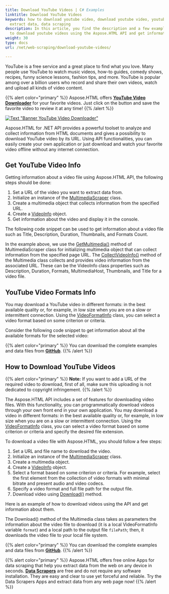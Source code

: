 ```yaml
---
title: Download YouTube Videos | C# Examples
linktitle: Download YouTube Videos
keywords: how to download youtube video, download youtube video, youtube video info, video formats,
  extract data, data scraping
description: In this article, you find the description and a few examples of how
  to download youtube videos using the Aspose.HTML API and get information about them.
weight: 30
type: docs
url: /net/web-scraping/download-youtube-videos/

---
```


YouTube is a free service and a great place to find what you love. Many people use YouTube to watch music videos, how-to guides, comedy shows,  recipes, funny science lessons, fashion tips, and more. YouTube is popular among over a billion users who record and share their own videos, watch and upload all kinds of video content.

{{% alert color="primary" %}} 
Aspose.HTML offers [**YouTube Video Downloader**](https://products.aspose.app/html/en/youtube-video-downloader) for your favorite videos. Just click on the button and save the favorite video to review it at any time! 
{{% /alert %}}  

<a href="https://products.aspose.app/html/en/youtube-video-downloader" target="_blank">![Text "Banner YouTube Video Downloader"](download-youtube.png#center)</a>

Aspose.HTML for .NET API provides a powerful toolset to analyze and collect information from HTML documents and gives a possibility to download YouTube video by its URL.  Using API functionalities, you can easily create your own application or just download and watch your favorite video offline without any internet connection.

## **Get YouTube Video Info**

Getting information about a video file using Aspose.HTML API, the following steps should be done:
1. Set a URL of the video you want to extract data from.
2. Initialize an instance of the [MultimediaScraper](https://apireference.aspose.com/html/net/aspose.html.datascraping.multimediascraping/multimediascraper) class.
3. Create a multimedia object that collects information from the specified  URL.
4. Create a [VideoInfo](https://apireference.aspose.com/html/net/aspose.html.datascraping.multimediascraping/videoinfo) object.
5. Get information about the video and display it in the console.

The following code snippet can be used to get information about a video file such as Title, Description, Duration, Thumbnails, and Formats Count.




In the example above, we use the [GetMultimedia()](https://apireference.aspose.com/html/net/aspose.html.datascraping.multimediascraping/multimediascraper/methods/getmultimedia) method of MultimediaScraper class for initializing multimedia object that can collect information from the specified page URL. The [CollectVideoInfo()](https://apireference.aspose.com/html/net/aspose.html.datascraping.multimediascraping/multimedia/methods/collectvideoinfo) method of the Multimedia class collects and provides video information from the associated URL. These can be the VideoInfo class properties such as Description, Duration, Formats, MultimediaHost, Thumbnails, and Title for a video file. 

## **YouTube Video Formats Info**

You may download a YouTube video in different formats: in the best available quality or, for example, in low size when you are on a slow or intermittent connection. Using the [VideoFormatInfo](https://apireference.aspose.com/html/net/aspose.html.datascraping.multimediascraping/videoformatinfo) class, you can select a video format based on some criterion or criteria.

Consider the following code snippet to get information about all the available formats for the selected video:



{{% alert color="primary" %}} 
You can download the complete examples and data files from [**GitHub**](https://github.com/aspose-html/Aspose.HTML-Documentation). 
{{% /alert %}}  

## **How to Download YouTube Videos**

{{% alert color="primary" %}} 
**Note:** If you want to add a URL of the required video to download, first of all, make sure this uploading is not dedicated to copyright infringement.
{{% /alert %}}

The Aspose.HTML API includes a set of features for downloading video files. With this functionality, you can programmatically download videos through your own front end in your own application. You may download a video in different formats: in the best available quality or, for example, in low size when you are on a slow or intermittent connection. Using the  [VideoFormatInfo](https://apireference.aspose.com/html/net/aspose.html.datascraping.multimediascraping/videoformatinfo) class, you can select a video format based on some criterion or criteria and specify the desired file extension.

To download a video file with Aspose.HTML, you should follow a few steps:
1. Set a URL and file name to download the video.
2. Initialize an instance of the [MultimediaScraper](https://apireference.aspose.com/html/net/aspose.html.datascraping.multimediascraping/multimediascraper) class.
3. Create a multimedia object.
4. Create a [VideoInfo](https://apireference.aspose.com/html/net/aspose.html.datascraping.multimediascraping/videoinfo) object.
5.  Select a format based on some criterion or criteria. For example, select the first element from the collection of video formats with minimal bitrate and present audio and video codecs.
6. Specify a video format and full file path for the output file.
7. Download video using [Download()](https://apireference.aspose.com/html/net/aspose.html.datascraping.multimediascraping/multimedia/methods/download) method.

Here is an example of how to download videos using the API and get information about them.



The Download() method of the Multimedia class takes as parameters the information about the video file to download (it is a local VideoFormatInfo variable `format`) and a local path to the output file `filePath`; then, it downloads the video file to your local file system. 

{{% alert color="primary" %}} 
You can download the complete examples and data files from [**GitHub**](https://github.com/aspose-html/Aspose.HTML-Documentation). 
{{% /alert %}} 

{{% alert color="primary" %}} 
Aspose.HTML offers free online Apps for data scraping that help you extract data from the web on any device in seconds. [**Data Scrapers**](https://products.aspose.app/html/en/scrapers) are free and do not require any software installation. They are easy and clear to use yet forceful and reliable. Try the Data Scrapers Apps and extract data from any web page now!
{{% /alert %}}   









